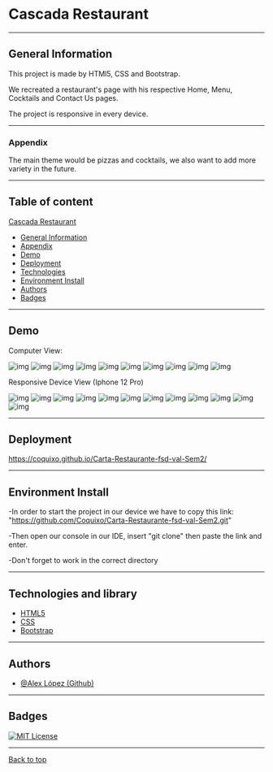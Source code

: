# Cascada Restaurant
***

## General Information

This project is made by HTMl5, CSS and Bootstrap.

We recreated a restaurant's page with his respective Home, Menu, Cocktails and Contact Us pages.
 
The project is responsive in every device.
***
### Appendix

The main theme would be pizzas and cocktails, we also want to add more variety in the future.
***
## Table of content
 [Cascada Restaurant](#cascada-restaurant)

- [General Information](#general-information)   
- [Appendix](#appendix)   
- [Demo](#demo)   
- [Deployment](#deployment)   
- [Technologies](#technologies-and-library)   
- [Environment Install](#environment-install)   
- [Authors](#authors)   
- [Badges](#badges)   

***
## Demo
Computer View:

![img](/images/Screenshots/Computer-View/Home-1.PNG)
![img](/images/Screenshots/Computer-View/Home-2.PNG)
![img](/images/Screenshots/Computer-View/Home-3.PNG)
![img](/images/Screenshots/Computer-View/Home-4.PNG)
![img](/images/Screenshots/Computer-View/Home-5.PNG)
![img](/images/Screenshots/Computer-View/Menu-1.PNG)
![img](/images/Screenshots/Computer-View/Menu-2.PNG)
![img](/images/Screenshots/Computer-View/Menu-3.PNG)
![img](/images/Screenshots/Computer-View/Cocktails-1.PNG)
![img](/images/Screenshots/Computer-View/Contact-Us-1.PNG)

Responsive Device View (Iphone 12 Pro)

![img](/images/Screenshots/Responsive-view/Home-R-1.PNG)
![img](/images/Screenshots/Responsive-view/Home-R-2.PNG)
![img](/images/Screenshots/Responsive-view/Home-R-3.PNG)
![img](/images/Screenshots/Responsive-view/Menu-R-1.PNG)
![img](/images/Screenshots/Responsive-view/Menu-R-2.PNG)
![img](/images/Screenshots/Responsive-view/Menu-R-3.PNG)
![img](/images/Screenshots/Responsive-view/Menu-R-4.PNG)
![img](/images/Screenshots/Responsive-view/Cocktails-R-1.PNG)
![img](/images/Screenshots/Responsive-view/Cocktails-R-2.PNG)
![img](/images/Screenshots/Responsive-view/Cocktails-R-3.PNG)
![img](/images/Screenshots/Responsive-view/Cocktails-R-4.PNG)
![img](/images/Screenshots/Responsive-view/Contact-Us-R-1.PNG)
***
## Deployment

https://coquixo.github.io/Carta-Restaurante-fsd-val-Sem2/
***

## Environment Install

-In order to start the project in our device we have to copy this link: "https://github.com/Coquixo/Carta-Restaurante-fsd-val-Sem2.git"

-Then open our console in our IDE, insert "git clone" then paste the link and enter.

-Don't forget to work in the correct directory
***
##  Technologies and library
-   [HTML5](https://html5.org/)
-   [CSS](https://www.w3.org/Style/CSS/Overview.en.html)
-   [Bootstrap](https://getbootstrap.com/)

***
## Authors

- [@Alex López (Github)](https://github.com/Coquixo)
***
## Badges

[![MIT License](https://img.shields.io/badge/License-MIT-green.svg)](https://choosealicense.com/licenses/mit/)
***
[Back to top](#appendix)